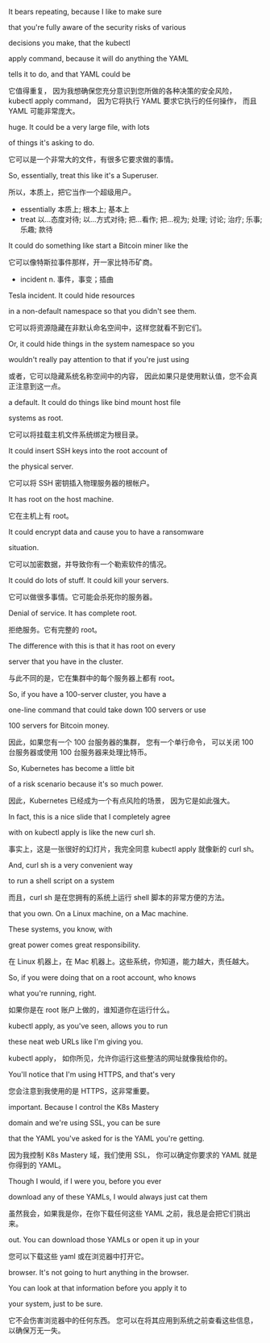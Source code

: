 It bears repeating, because I like to make sure

that you're fully aware of the security risks of various

decisions you make, that the kubectl

apply command, because it will do anything the YAML

tells it to do, and that YAML could be

它值得重复，
因为我想确保您充分意识到您所做的各种决策的安全风险，
kubectl apply command，
因为它将执行 YAML 要求它执行的任何操作，
而且 YAML 可能非常庞大。

huge. It could be a very large file, with lots

of things it's asking to do.

它可以是一个非常大的文件，有很多它要求做的事情。

So, essentially, treat this like it's a Superuser.

所以，本质上，把它当作一个超级用户。
* essentially 本质上; 根本上; 基本上
* treat 以…态度对待; 以…方式对待; 把…看作; 把…视为; 处理; 讨论; 治疗; 乐事; 乐趣; 款待

It could do something like start a Bitcoin miner like the

它可以像特斯拉事件那样，开一家比特币矿商。
* incident n. 事件，事变；插曲

Tesla incident. It could hide resources

in a non-default namespace so that you didn't see them.

它可以将资源隐藏在非默认命名空间中，这样您就看不到它们。

Or, it could hide things in the system namespace so you

wouldn't really pay attention to that if you're just using

或者，它可以隐藏系统名称空间中的内容，
因此如果只是使用默认值，您不会真正注意到这一点。

a default. It could do things like bind mount host file

systems as root.

它可以将挂载主机文件系统绑定为根目录。

It could insert SSH keys into the root account of

the physical server.

它可以将 SSH 密钥插入物理服务器的根帐户。

It has root on the host machine.

它在主机上有 root。

It could encrypt data and cause you to have a ransomware

situation.

它可以加密数据，并导致你有一个勒索软件的情况。

It could do lots of stuff. It could kill your servers.

它可以做很多事情。它可能会杀死你的服务器。

Denial of service. It has complete root.

拒绝服务。它有完整的 root。

The difference with this is that it has root on every

server that you have in the cluster.

与此不同的是，它在集群中的每个服务器上都有 root。

So, if you have a 100-server cluster, you have a

one-line command that could take down 100 servers or use

100 servers for Bitcoin money.

因此，如果您有一个 100 台服务器的集群，
您有一个单行命令，
可以关闭 100 台服务器或使用 100 台服务器来处理比特币。

So, Kubernetes has become a little bit

of a risk scenario because it's so much power.

因此，Kubernetes 已经成为一个有点风险的场景，
因为它是如此强大。

In fact, this is a nice slide that I completely agree

with on kubectl apply is like the new curl sh.

事实上，这是一张很好的幻灯片，我完全同意 kubectl apply 就像新的 curl sh。

And, curl sh is a very convenient way

to run a shell script on a system

而且，curl sh 是在您拥有的系统上运行 shell 脚本的非常方便的方法。

that you own. On a Linux machine, on a Mac machine.

These systems, you know, with

great power comes great responsibility.

在 Linux 机器上，在 Mac 机器上。这些系统，你知道，能力越大，责任越大。

So, if you were doing that on a root account, who knows

what you're running, right.

如果你是在 root 账户上做的，谁知道你在运行什么。

kubectl apply, as you've seen, allows you to run

these neat web URLs like I'm giving you.

kubectl apply，
如你所见，允许你运行这些整洁的网址就像我给你的。

You'll notice that I'm using HTTPS, and that's very

您会注意到我使用的是 HTTPS，这非常重要。

important. Because I control the K8s Mastery

domain and we're using SSL, you can be sure

that the YAML you've asked for is the YAML you're getting.

因为我控制 K8s Mastery 域，我们使用 SSL，
你可以确定你要求的 YAML 就是你得到的 YAML。

Though I would, if I were you, before you ever

download any of these YAMLs, I would always just cat them

虽然我会，如果我是你，在你下载任何这些 YAML 之前，我总是会把它们挑出来。

out. You can download those YAMLs or open it up in your

您可以下载这些 yaml 或在浏览器中打开它。

browser. It's not going to hurt anything in the browser.

You can look at that information before you apply it to

your system, just to be sure.

它不会伤害浏览器中的任何东西。
您可以在将其应用到系统之前查看这些信息，
以确保万无一失。


